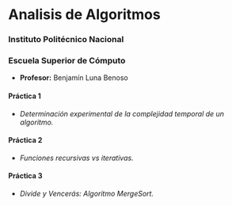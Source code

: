 # Analisis de Algoritmos

### Instituto Politécnico Nacional

### Escuela Superior de Cómputo

- **Profesor:** Benjamín Luna Benoso

#### Práctica 1
- *Determinación experimental de la complejidad temporal de un algoritmo.*

#### Práctica 2
- *Funciones recursivas vs iterativas.*

#### Práctica 3
- *Divide y Vencerás: Algoritmo MergeSort.*
